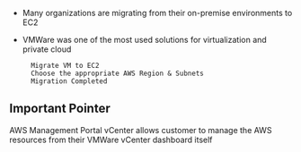 * Many organizations are migrating from their on-premise environments to EC2
* VMWare was one of the most used solutions for virtualization and private cloud
 
 
        Migrate VM to EC2
        Choose the appropriate AWS Region & Subnets
        Migration Completed 

## Important Pointer
AWS Management Portal vCenter allows customer to manage the AWS resources from their VMWare vCenter dashboard itself
